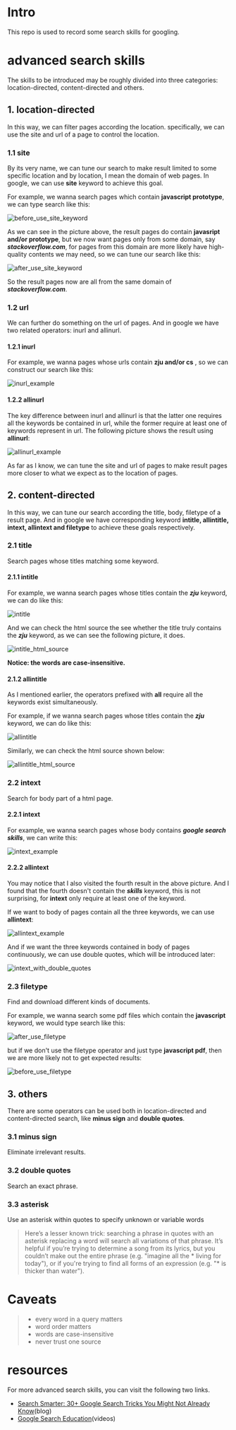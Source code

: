 # Intro
This repo is used to record some search skills for googling.


# advanced search skills

The skills to be introduced may be roughly divided into three categories: location-directed, content-directed and others.

## 1. location-directed 
In this way, we can filter pages according the location. specifically, we can use the site and url of a page
to control the location.

### 1.1 site
By its very name, we can tune our search to make result limited to some specific location and by location, 
I mean the domain of web pages. In google, we can use **site** keyword to achieve this goal.

For example, we wanna search pages which contain **javascript prototype**, we can type search like this:

![before_use_site_keyword](./pictures/before_use_site_keyword.png)

As we can see in the picture above, the result pages do contain **javasript and/or prototype**, but 
we now want pages only from some domain, say ***stackoverflow.com***, for pages from this domain are more likely
have high-quality contents we may need, so we can tune our search like this:

![after_use_site_keyword](./pictures/after_use_site_keyword.png)

So the result pages now are all from the same domain of ***stackoverflow.com***.

### 1.2 url
We can further do something on the url of pages. And in google we have two related operators: inurl and allinurl.

#### 1.2.1 inurl

For example, we wanna pages whose urls contain **zju and/or cs** , so we can construct our search like this:

![inurl_example](./pictures/inurl_example.png)

#### 1.2.2 allinurl
The key difference between inurl and allinurl is that the latter one requires all the keywords be contained in url, while
the former require at least one of keywords represent in url. The following picture shows the result using **allinurl**:

![allinurl_example](./pictures/allinurl_example.png)

As far as I know, we can tune the site and url of pages to make result pages more closer to what we expect as to the 
location of pages.

## 2. content-directed 
In this way, we can tune our search according the title, body, filetype of a result page. And in google we have corresponding
keyword **intitle, allintitle, intext, allintext and filetype** to achieve these goals respectively.

### 2.1 title
Search pages whose titles matching some keyword. 

#### 2.1.1 intitle
For example, we wanna search pages whose titles contain the ***zju*** keyword, we can do like this:

![intitle](./pictures/intitle.png)

And we can check the html source the see whether the title truly contains the ***zju*** keyword, as we can see the following 
picture, it does.

![intitle_html_source](./pictures/intitle_html_source.png)

**Notice: the words are case-insensitive.**

#### 2.1.2 allintitle
As I mentioned earlier, the operators prefixed with **all** require all the keywords exist simultaneously.

For example, if we wanna search pages whose titles contain the ***zju*** keyword, we can do like this:

![allintitle](./pictures/allintitle.png)

Similarly, we can check the html source shown below:

![allintitle_html_source](./pictures/allintitle_html_source.png)

### 2.2 intext
Search for body part of a html page.

#### 2.2.1 intext
For example, we wanna search pages whose body contains ***google search skills***, we can write this:

![intext_example](./pictures/intext_example.png)

#### 2.2.2 allintext
You may notice that I also visited the fourth result in the above picture. And I found that the fourth 
doesn't contain the ***skills*** keyword, this is not surprising, for **intext** only require at least
one of the keyword.

If we want to body of pages contain all the three keywords, we can use **allintext**:

![allintext_example](./pictures/allintext_example.png)

And if we want the three keywords contained in body of pages continuously, we can use double quotes, which will
be introduced later:

![intext_with_double_quotes](./pictures/intext_with_double_quotes.png)

### 2.3 filetype 
Find and download different kinds of documents.

For example, we wanna search some pdf files which contain the **javascript** keyword, we would type
search like this:

![after_use_filetype](./pictures/after_use_filetype.png)

but if we don't use the filetype operator and just type **javascript pdf**, then we are more likely not to get expected results:

![before_use_filetype](./pictures/before_use_filetype.png)


## 3. others
There are some operators can be used both in location-directed and content-directed search, like **minus sign** and
**double quotes**.

### 3.1 minus sign
Eliminate irrelevant results.
### 3.2 double quotes
Search an exact phrase.
### 3.3 asterisk
Use an asterisk within quotes to specify unknown or variable words
> Here’s a lesser known trick: searching a phrase in quotes with an asterisk replacing a word will search all 
> variations of that phrase. It’s helpful if you’re trying to determine a song from its lyrics, but you couldn’t 
> make out the entire phrase (e.g. "imagine all the * living for today"), or if you're trying to find all forms 
> of an expression (e.g. "* is thicker than water").

# Caveats
> 
> - every word in a query matters
> - word order matters
> - words are case-insensitive
> - never trust one source



# resources
For more advanced search skills, you can visit the following two links.
- [Search Smarter: 30+ Google Search Tricks You Might Not Already Know][1](blog)
- [Google Search Education][2](videos)


[1]:https://zapier.com/blog/advanced-google-search-tricks
[2]:https://www.google.com/intl/en-us/insidesearch/searcheducation/
